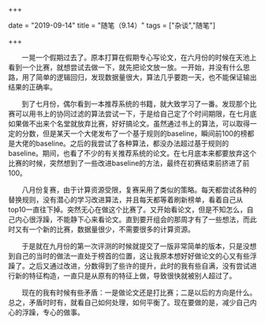 +++

date = "2019-09-14"
title = "随笔（9.14）"
tags = ["杂谈","随笔"]


+++

&nbsp; &nbsp; &nbsp; &nbsp;一晃一个假期过去了。原本打算在假期专心写论文，在六月份的时候在天池上看到一个比赛，就想尝试去做一下，就先把论文放一放。一开始，并没有什么思路，用了简单的逻辑回归，发现数据量很大，算法几乎要跑一天，也不能保证输出结果的正确率。
<!--more-->

&nbsp; &nbsp; &nbsp; &nbsp;到了七月份，偶尔看到一本推荐系统的书籍，就大致学习了一番。发现那个比赛可以用书上的协同过滤的算法尝试一下，于是给自己定了个时间期限，在七月底如果做不出来个名堂就放弃比赛，好好搞论文。虽然通过书上的算法，可以取得一定的分数，但是某天一个大佬发布了一个基于规则的baseline，瞬间前100的榜都是大佬的baseline。之后的我尝试了各种算法，都没办法超过基于规则的baseline。期间，也看了不少的有关推荐系统的论文。在七月底本来都要放弃这个比赛的时候，突然想到了一些改进baseline的方法，最终在初赛结束前挤进了前100。


&nbsp; &nbsp; &nbsp; &nbsp;八月份复赛，由于计算资源受限，复赛采用了类似的策略。每天都尝试各种的替换规则，没有潜心的学习改进算法，并且每天都等着刷新榜单，看着自己从top10一直往下掉。突然无心在做这个比赛了。又开始看论文，但是不知怎么，自己内心很浮躁，不能静下心来看论文。直到要开组会的那周才有了一些想法，而此时又有一个新的比赛，数据量很少，不需要很多的计算资源。


&nbsp; &nbsp; &nbsp; &nbsp;于是就在九月份的第一次评测的时候就提交了一版非常简单的版本，只是没想到自己的当时的做法一直处于榜首的位置，这让我原本想好好做论文的心又有些浮躁了。之后又通过改进，分数得到了些许的提升，此时的我有些自满，没有尝试进行新的特征构造，一直只是从原有的特征上做，导致很快就被别人超过了。


&nbsp; &nbsp; &nbsp; &nbsp;现在的我有时候有些矛盾：一是做论文还是打比赛；二是以后的方向是什么。总之，矛盾时时有，就看自己如何处理，如何平衡了。现在要做的是，减少自己内心的浮躁，专心的做事。